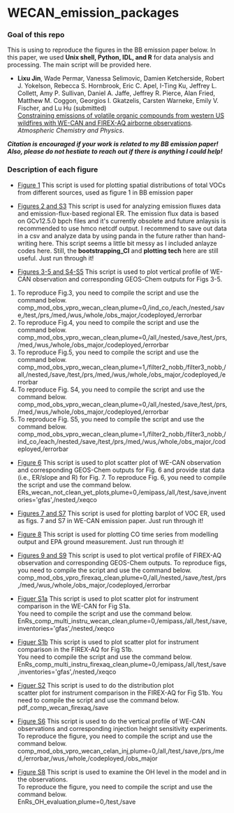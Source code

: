 # WECAN_emission_packages

### Goal of this repo
This is using to reproduce the figures in the BB emission paper below. In this paper, we used **Unix shell, Python, IDL, and R** for data analysis and processing. The main script will be provided here.

- **Lixu Jin**, Wade Permar, Vanessa Selimovic, Damien Ketcherside, Robert J. Yokelson, Rebecca S. Hornbrook, Eric C. Apel, I-Ting Ku, Jeffrey L. Collett, Amy P. Sullivan, Daniel A. Jaffe, Jeffrey R. Pierce, Alan Fried, Matthew M. Coggon, Georgios I. Gkatzelis, Carsten Warneke, Emily V. Fischer, and Lu Hu (submitted) <br>
[Constraining emissions of volatile organic compounds from western US wildfires with WE-CAN and FIREX-AQ airborne observations](www.TBD.com). <br>
  *Atmospheric Chemistry and Physics*.

***Citation is encouraged if your work is related to my BB emission paper! Also, please do not hestiate to reach out if there is anything I could help!***

### Description of each figure
- [Figure 1](https://github.com/jinlx/Western-US-emission-packages/blob/main/Data_Analysis/Fig1_Budget_Map_Bpch_Based.pro)
This script is used for plotting spatial distributions of total VOCs from different sources, used as figure 1 in BB emission paper

- [Figures 2 and S3](https://github.com/jinlx/Western-US-emission-packages/blob/main/Data_Analysis/Fig2_Emission_Flux_Ers_Comp.ipynb)
This script is used for analyzing emission fluxes data and emission-flux-based regional ER. The emission flux data is based on GCv12.5.0 bpch files and it's currently obsolete and future anlaysis is recommended to use hmco netcdf output. I recommend to save out data in a csv and analyze data by using panda in the future rather than hand-writing here. This script seems a little bit messy as I included anlayze codes here. Still, the **bootstrapping_CI** and **plotting tech** here are still useful.  Just run through it!

- [Figures 3-5 and S4-S5](https://github.com/jinlx/Western-US-emission-packages/blob/main/Data_Analysis/Fig345_comp_mod_obs_vpro_wecan_clean.pro)
This script is used to plot vertical profile of WE-CAN observation and corresponding GEOS-Chem outputs for Figs 3-5. 
1) To reproduce Fig.3, you need to compile the script and use the command below. <br />
comp_mod_obs_vpro_wecan_clean,plume=0,/ind_co,/each,/nested,/save,/test,/prs,/med,/wus,/whole,/obs_major,/codeployed,/errorbar
2) To reproduce Fig.4, you need to compile the script and use the command below. <br />
comp_mod_obs_vpro_wecan_clean,plume=0,/all,/nested,/save,/test,/prs,/med,/wus,/whole,/obs_major,/codeployed,/errorbar
3) To reproduce Fig.5, you need to compile the script and use the command below. <br />
comp_mod_obs_vpro_wecan_clean,plume=1,/filter2_nobb,/filter3_nobb,/all,/nested,/save,/test,/prs,/med,/wus,/whole,/obs_major,/codeployed,/errorbar
4) To reproduce Fig. S4, you need to compile the script and use the command below. <br />
comp_mod_obs_vpro_wecan_clean,plume=0,/all,/nested,/save,/test,/prs,/med,/wus,/whole,/obs_major,/codeployed,/errorbar
4) To reproduce Fig. S5, you need to compile the script and use the command below. <br />
comp_mod_obs_vpro_wecan_clean,plume=1,/filter2_nobb,/filter3_nobb,/ind_co,/each,/nested,/save,/test,/prs,/med,/wus,/whole,/obs_major,/codeployed,/errorbar


- [Figure 6](https://github.com/jinlx/Western-US-emission-packages/blob/main/Data_Analysis/Fig6_ERs_wecan_not_clean_yet_plots.pro)
This script is used to plot scatter plot of WE-CAN observation and corresponding GEOS-Chem outputs for Fig. 6 and provide stat data (i.e., ER/slope and R) for Fig. 7.
To reproduce Fig. 6, you need to compile the script and use the command below. <br />
ERs_wecan_not_clean_yet_plots,plume=0,/emipass,/all,/test,/save,inventories='gfas',/nested,/xeqco

- [Figures 7 and S7](https://github.com/jinlx/Western-US-emission-packages/blob/main/Data_Analysis/Fig7_ER_compilation_campaigns.ipynb)
This script is used for plotting barplot of VOC ER, used as figs. 7 and S7 in WE-CAN emission paper. Just run through it!

- [Figure 8](https://github.com/jinlx/Western-US-emission-packages/blob/main/Data_Analysis/Fig8_grd_ts.ipynb)
This script is used for plotting CO time series from modelling output and EPA ground measurement. Just run through it!

- [Figures 9 and S9](https://github.com/jinlx/Western-US-emission-packages/blob/main/Data_Analysis/Fig9_comp_mod_obs_vpro_firexaq_clean.pro)
This script is used to plot vertical profile of FIREX-AQ observation and corresponding GEOS-Chem outputs. To reproduce figs, you need to compile the script and use the command below. <br />
comp_mod_obs_vpro_firexaq_clean,plume=0,/all,/nested,/save,/test,/prs,/med,/wus,/whole,/obs_major,/codeployed,/errorbar

- [Figuer S1a](https://github.com/jinlx/Western-US-emission-packages/blob/main/Data_Analysis/FigS1a_EnRs_comp_multi_instru_wecan_clean.pro)
This script is used to plot scatter plot for instrument comparison in the WE-CAN for Fig S1a. <br />
You need to compile the script and use the command below. <br />
EnRs_comp_multi_instru_wecan_clean,plume=0,/emipass,/all,/test,/save,inventories='gfas',/nested,/xeqco

- [Figuer S1b](https://github.com/jinlx/Western-US-emission-packages/blob/main/Data_Analysis/FigS1b_EnRs_comp_multi_instru_firexaq_clean.pro)
This script is used to plot scatter plot for instrument comparison in the FIREX-AQ for Fig S1b. <br />
You need to compile the script and use the command below. <br />
EnRs_comp_multi_instru_firexaq_clean,plume=0,/emipass,/all,/test,/save,inventories='gfas',/nested,/xeqco

- [Figuer S2](https://github.com/jinlx/Western-US-emission-packages/blob/main/Data_Analysis/FigS2_pdf_comp_wecan_firexaq.pro)
This script is used to do the distribution plot  
scatter plot for instrument comparison in the FIREX-AQ for Fig S1b. You need to compile the script and use the command below. <br />
pdf_comp_wecan_firexaq,/save

- [Figure S6](https://github.com/jinlx/Western-US-emission-packages/blob/main/Data_Analysis/FigS6_comp_mod_obs_vpro_wecan_celan_inj.pro)
This script is used to do the vertical profile of WE-CAN observations and corresponding injection height sensitivity experiments. <br />
To reproduce the figure, you need to compile the script and use the command below. <br />
comp_mod_obs_vpro_wecan_celan_inj,plume=0,/all,/test,/save,/prs,/med,/errorbar,/wus,/whole,/codeployed,/obs_major

- [Figure S8](https://github.com/jinlx/Western-US-emission-packages/blob/main/Data_Analysis/FigS8_EnRs_OH_evaluation.pro)
This script is used to examine the OH level in the model and in the observations. <br /> 
To reproduce the figure, you need to compile the script and use the command below. <br />
EnRs_OH_evaluation,plume=0,/test,/save



